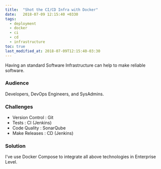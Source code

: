 ```yaml
---
title:  "Shot the CI/CD Infra with Docker"
date:   2018-07-09 12:15:40 +0330
tags:
  - deployment
  - docker
  - ci
  - cd
  - infrastructure
toc: true
last_modified_at: 2018-07-09T12:15:40-03:30
---
```

Having an standard Software Infrastructure can help to make reliable software.

### Audience
Developers, DevOps Engineers, and SysAdmins.

### Challenges
- Version Control : Git
- Tests           : CI (Jenkins)
- Code Quality    : SonarQube
- Make Releases   : CD (Jenkins)

### Solution
I've use Docker Compose to integrate all above technologies in Enterprise Level.

<script src="https://gist.github.com/coditori/901c7411dcae74066b64bb379bfdb16d.js"></script>
